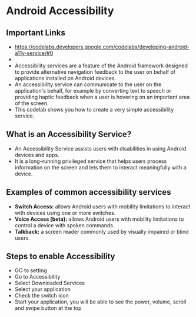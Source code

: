 # Android Accessibility
## Important Links
- https://codelabs.developers.google.com/codelabs/developing-android-a11y-service/#0
- 
- Accessibility services are a feature of the Android framework designed to provide alternative navigation feedback to the user on behalf of applications installed on Android devices. 
- An accessibility service can communicate to the user on the application's behalf, for example by converting text to speech or providing haptic feedback when a user is hovering on an important area of the screen. 
- This codelab shows you how to create a very simple accessibility service.
## What is an Accessibility Service?
- An Accessibility Service assists users with disabilities in using Android devices and apps. 
- It is a long-running privileged service that helps users process information on the screen and lets them to interact meaningfully with a device.
## Examples of common accessibility services
- **Switch Access:** allows Android users with mobility limitations to interact with devices using one or more switches.
- **Voice Access (beta):** allows Android users with mobility limitations to control a device with spoken commands.
- **Talkback:** a screen reader commonly used by visually impaired or blind users.
  
## Steps to enable Accessibility 
- GO to setting
- Go to Accessibility
- Select Downloaded Services
- Select your application
- Check the switch icon
- Start your application, you will be able to see the power, volume, scroll and swipe button at the top

